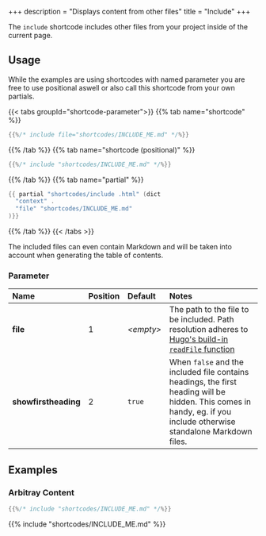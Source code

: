 +++
description = "Displays content from other files"
title = "Include"
+++

The `include` shortcode includes other files from your project inside of the current page.

## Usage

While the examples are using shortcodes with named parameter you are free to use positional aswell or also call this shortcode from your own partials.

{{< tabs groupId="shortcode-parameter">}}
{{% tab name="shortcode" %}}


````go
{{%/* include file="shortcodes/INCLUDE_ME.md" */%}}
````

{{% /tab %}}
{{% tab name="shortcode (positional)" %}}

````go
{{%/* include "shortcodes/INCLUDE_ME.md" */%}}
````

{{% /tab %}}
{{% tab name="partial" %}}

````go
{{ partial "shortcodes/include .html" (dict
  "context" .
  "file" "shortcodes/INCLUDE_ME.md"
)}}
````

{{% /tab %}}
{{< /tabs >}}

The included files can even contain Markdown and will be taken into account when generating the table of contents.

### Parameter

| Name                 | Position | Default          | Notes       |
|:---------------------|:---------|:-----------------|:------------|
| **file**             | 1        | _&lt;empty&gt;_  | The path to the file to be included. Path resolution adheres to [Hugo's build-in `readFile` function](https://gohugo.io/functions/readfile/) |
| **showfirstheading** | 2        | `true`           | When `false` and the included file contains headings, the first heading will be hidden. This comes in handy, eg. if you include otherwise standalone Markdown files. |

## Examples

### Arbitray Content

````go
{{%/* include "shortcodes/INCLUDE_ME.md" */%}}
````

{{% include "shortcodes/INCLUDE_ME.md" %}}
